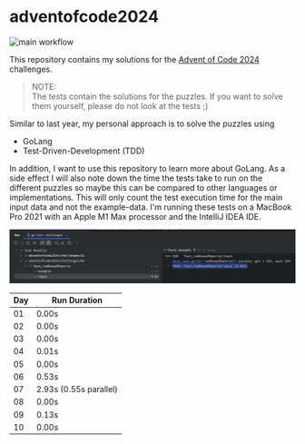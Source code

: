 # adventofcode2024

![main workflow](https://github.com/schneefisch/adventofcode2024/actions/workflows/go.yml/badge.svg)

This repository contains my solutions for the
[Advent of Code 2024](https://adventofcode.com/2024) challenges.

> NOTE:<br>
> The tests contain the solutions for the puzzles. If you want to solve them yourself, please do not look at the
> tests ;)

Similar to last year, my personal approach is to solve the puzzles using

* GoLang
* Test-Driven-Development (TDD)

In addition, I want to use this repository to learn more about GoLang.
As a side effect I will also note down the time the tests take to run on the different puzzles so maybe this can be
compared to other languages or implementations.
This will only count the test execution time for the main input data and not the example-data.
I'm running these tests on a MacBook Pro 2021 with an Apple M1 Max processor and the IntelliJ IDEA IDE.

![execution_time.png](execution_time.png)

| Day | Run Duration           |
|-----|------------------------|
| 01  | 0.00s                  |
| 02  | 0.00s                  |
| 03  | 0.00s                  |
| 04  | 0.01s                  |
| 05  | 0.00s                  |
| 06  | 0.53s                  |
| 07  | 2.93s (0.55s parallel) |
| 08  | 0.00s                  |
| 09  | 0.13s                  |
| 10  | 0.00s                  |
